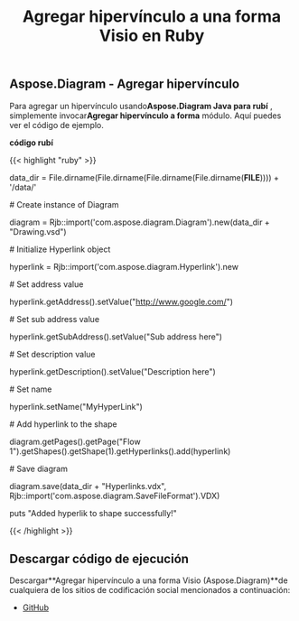 ﻿---
title: Agregar hipervínculo a una forma Visio en Ruby
type: docs
weight: 10
url: /es/java/add-hyperlink-to-a-visio-shape-in-ruby/
---
## **Aspose.Diagram - Agregar hipervínculo**
 Para agregar un hipervínculo usando**Aspose.Diagram Java para rubí** , simplemente invocar**Agregar hipervínculo a forma** módulo. Aquí puedes ver el código de ejemplo.

**código rubí**

{{< highlight "ruby" >}}

 data_dir = File.dirname(File.dirname(File.dirname(File.dirname(__FILE__)))) + '/data/'

\# Create instance of Diagram

diagram = Rjb::import('com.aspose.diagram.Diagram').new(data_dir + "Drawing.vsd")

\# Initialize Hyperlink object

hyperlink = Rjb::import('com.aspose.diagram.Hyperlink').new

\# Set address value

hyperlink.getAddress().setValue("http://www.google.com/")

\# Set sub address value

hyperlink.getSubAddress().setValue("Sub address here")

\# Set description value

hyperlink.getDescription().setValue("Description here")

\# Set name

hyperlink.setName("MyHyperLink")

\# Add hyperlink to the shape

diagram.getPages().getPage("Flow 1").getShapes().getShape(1).getHyperlinks().add(hyperlink)

\# Save diagram

diagram.save(data_dir + "Hyperlinks.vdx", Rjb::import('com.aspose.diagram.SaveFileFormat').VDX)

puts "Added hyperlik to shape successfully!"

{{< /highlight >}}
## **Descargar código de ejecución**
 Descargar**Agregar hipervínculo a una forma Visio (Aspose.Diagram)**de cualquiera de los sitios de codificación social mencionados a continuación:

- [GitHub](https://github.com/asposediagram/Aspose.Diagram-for-Java/blob/master/Plugins/Aspose_Diagram_Java_for_Ruby/lib/asposediagramjava/Hyperlinks/addhyperlinktoshape.rb)
